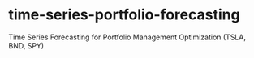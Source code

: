 # time-series-portfolio-forecasting
Time Series Forecasting for Portfolio Management Optimization (TSLA, BND, SPY)
